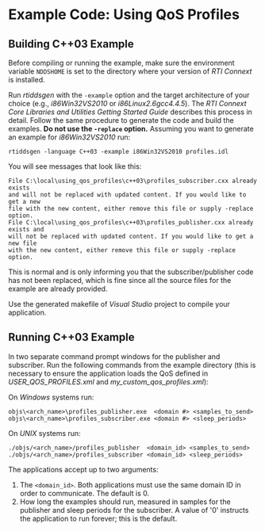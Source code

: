 # Example Code: Using QoS Profiles

## Building C++03 Example
Before compiling or running the example, make sure the environment variable
`NDDSHOME` is set to the directory where your version of *RTI Connext* is
installed.

Run *rtiddsgen* with the `-example` option and the target architecture of your
choice (e.g., *i86Win32VS2010* or *i86Linux2.6gcc4.4.5*). The *RTI Connext Core
Libraries and Utilities Getting Started Guide* describes this process in detail.
Follow the same procedure to generate the code and build the examples. **Do not
use the `-replace` option.** Assuming you want to generate an example for
*i86Win32VS2010* run:
```
rtiddsgen -language C++03 -example i86Win32VS2010 profiles.idl
```

You will see messages that look like this:
```
File C:\local\using_qos_profiles\c++03\profiles_subscriber.cxx already exists
and will not be replaced with updated content. If you would like to get a new
file with the new content, either remove this file or supply -replace option.
File C:\local\using_qos_profiles\c++03\profiles_publisher.cxx already exists and
will not be replaced with updated content. If you would like to get a new file
with the new content, either remove this file or supply -replace option.
```

This is normal and is only informing you that the subscriber/publisher code has
not been replaced, which is fine since all the source files for the example are
already provided.

Use the generated makefile of *Visual Studio* project to compile your
application.

## Running C++03 Example
In two separate command prompt windows for the publisher and subscriber. Run
the following commands from the example directory (this is necessary to ensure
the application loads the QoS defined in *USER_QOS_PROFILES.xml* and
*my_custom_qos_profiles.xml*):

On *Windows* systems run:
```
objs\<arch_name>\profiles_publisher.exe  <domain #> <samples_to_send>
objs\<arch_name>\profiles_subscriber.exe <domain #> <sleep_periods>
```

On *UNIX* systems run:
```
./objs/<arch_name>/profiles_publisher  <domain_id> <samples_to_send>
./objs/<arch_name>/profiles_subscriber <domain_id> <sleep_periods>
```

The applications accept up to two arguments:

1. The `<domain_id>`. Both applications must use the same domain ID in order to
communicate. The default is 0.
2. How long the examples should run, measured in samples for the publisher
and sleep periods for the subscriber. A value of '0' instructs the
application to run forever; this is the default.
